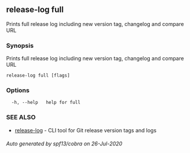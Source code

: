 ## release-log full

Prints full release log including new version tag, changelog and compare URL

### Synopsis

Prints full release log including new version tag, changelog and compare URL

```
release-log full [flags]
```

### Options

```
  -h, --help   help for full
```

### SEE ALSO

* [release-log](release-log.md)	 - CLI tool for Git release version tags and logs

###### Auto generated by spf13/cobra on 26-Jul-2020

